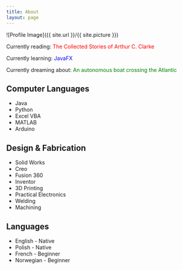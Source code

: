 ```yaml
---
title: About
layout: page
---
```

![Profile Image]({{ site.url }}/{{ site.picture }})

<p>Currently reading: <font color="red">The Collected Stories of Arthur C. Clarke</font></p>
<p>Currently learning: <font color="blue">JavaFX</font></p>
<p>Currently dreaming about: <font color="green">An autonomous boat crossing the Atlantic</font></p>

<h2>Computer Languages</h2>

<ul class="skill-list">
	<li>Java</li>
	<li>Python</li>
	<li>Excel VBA</li>
	<li>MATLAB</li>
	<li>Arduino</li>
</ul>

<h2>Design & Fabrication</h2>

<ul class="skill-list">
	<li>Solid Works</li>
	<li>Creo</li>
	<li>Fusion 360</li>
	<li>Inventor</li>
	<li>3D Printing</li>
	<li>Practical Electronics</li>
	<li>Welding</li>
	<li>Machining</li>
</ul>

<h2>Languages</h2>

<ul class="skill-list">
	<li>English - Native</li>
	<li>Polish - Native</li>
	<li>French - Beginner</li>
	<li>Norwegian - Beginner</li>
</ul>

